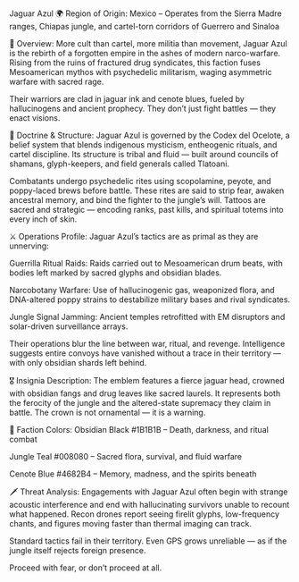 Jaguar Azul
🌍 Region of Origin:
Mexico – Operates from the Sierra Madre ranges, Chiapas jungle, and cartel-torn corridors of Guerrero and Sinaloa

🎴 Overview:
More cult than cartel, more militia than movement, Jaguar Azul is the rebirth of a forgotten empire in the ashes of modern narco-warfare. Rising from the ruins of fractured drug syndicates, this faction fuses Mesoamerican mythos with psychedelic militarism, waging asymmetric warfare with sacred rage.

Their warriors are clad in jaguar ink and cenote blues, fueled by hallucinogens and ancient prophecy. They don’t just fight battles — they enact visions.

🧠 Doctrine & Structure:
Jaguar Azul is governed by the Codex del Ocelote, a belief system that blends indigenous mysticism, entheogenic rituals, and cartel discipline. Its structure is tribal and fluid — built around councils of shamans, glyph-keepers, and field generals called Tlatoani.

Combatants undergo psychedelic rites using scopolamine, peyote, and poppy-laced brews before battle. These rites are said to strip fear, awaken ancestral memory, and bind the fighter to the jungle’s will. Tattoos are sacred and strategic — encoding ranks, past kills, and spiritual totems into every inch of skin.

⚔️ Operations Profile:
Jaguar Azul’s tactics are as primal as they are unnerving:

Guerrilla Ritual Raids: Raids carried out to Mesoamerican drum beats, with bodies left marked by sacred glyphs and obsidian blades.

Narcobotany Warfare: Use of hallucinogenic gas, weaponized flora, and DNA-altered poppy strains to destabilize military bases and rival syndicates.

Jungle Signal Jamming: Ancient temples retrofitted with EM disruptors and solar-driven surveillance arrays.

Their operations blur the line between war, ritual, and revenge. Intelligence suggests entire convoys have vanished without a trace in their territory — with only obsidian shards left behind.

🎖️ Insignia Description:
The emblem features a fierce jaguar head, crowned with obsidian fangs and drug leaves like sacred laurels. It represents both the ferocity of the jungle and the altered-state supremacy they claim in battle. The crown is not ornamental — it is a warning.

🎨 Faction Colors:
Obsidian Black #1B1B1B – Death, darkness, and ritual combat

Jungle Teal #008080 – Sacred flora, survival, and fluid warfare

Cenote Blue #4682B4 – Memory, madness, and the spirits beneath

🗡️ Threat Analysis:
Engagements with Jaguar Azul often begin with strange acoustic interference and end with hallucinating survivors unable to recount what happened. Recon drones report seeing firelit glyphs, low-frequency chants, and figures moving faster than thermal imaging can track.

Standard tactics fail in their territory. Even GPS grows unreliable — as if the jungle itself rejects foreign presence.

Proceed with fear, or don’t proceed at all.